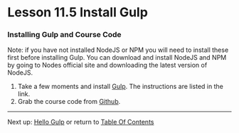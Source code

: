 # Lesson 11.5 Install Gulp

### Installing Gulp and Course Code
Note: if you have not installed NodeJS or NPM you will need to install these first before installing Gulp. You can download and install NodeJS and NPM by going to Nodes official site and downloading the latest version of NodeJS.

1. Take a few moments and install [Gulp](https://github.com/gulpjs/gulp/blob/master/docs/getting-started.md). The instructions are listed in the link.
2. Grab the course code from [Github](https://github.com/udacity/ud892).

- - -
Next up: [Hello Gulp](ND024_Part3_Lesson11_06.md) or return to [Table Of Contents](./ND024_TableOfContents.md)
